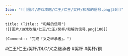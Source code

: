 ```yaml
---
Icon: "![[图片/游戏攻略/仁王/仁王/奖杯/和解的信号.png|30]]"
---
```

```ad-common-bronze-trophy
title: (Title:: "和解的信号")
![[图片/游戏攻略/仁王/仁王/奖杯/和解的信号.png|100]]

(Comment:: "完成「义之继承者」。")
```

#仁王/仁王/奖杯/DLC/义之继承者 #奖杯 #奖杯/铜
